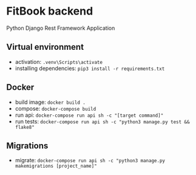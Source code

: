 # FitBook backend
Python Django Rest Framework Application

## Virtual environment
 - activation: `.venv\Scripts\activate`
 - installing dependencies: `pip3 install -r requirements.txt`

## Docker
 - build image: `docker build .`
 - compose: `docker-compose build`
 - run api: `docker-compose run api sh -c "[target command]"`
 - run tests: `docker-compose run api sh -c "python3 manage.py test && flake8"`

## Migrations
 - migrate: `docker-compose run api sh -c "python3 manage.py makemigrations [project_name]"`
